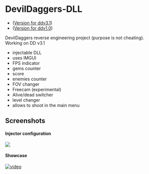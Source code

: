 # DevilDaggers-DLL

- ([Version for ddv3.1](https://github.com/LoneDev6/DevilDaggers-DLL/tree/dd-v3.1))
- ([Version for ddv1.0](https://github.com/LoneDev6/DevilDaggers-DLL/tree/dd-v1.0))

DevilDaggers reverse engineering project (purpose is not cheating).
Working on DD v3.1
- injectable DLL
- uses IMGUI
- FPS indicator
- gems counter
- score
- enemies counter
- FOV changer
- Freecam (experimental)
- Alive/dead switcher
- level changer
- allows to shoot in the main menu

## Screenshots

#### Injector configuration
[![](https://i.imgur.com/BX4C69Z.png)](https://i.imgur.com/BX4C69Z.png)


#### Showcase

[![video](https://i.imgur.com/X1oUi79.png)](https://www.youtube.com/watch?v=yD3jnzyw4o8)
